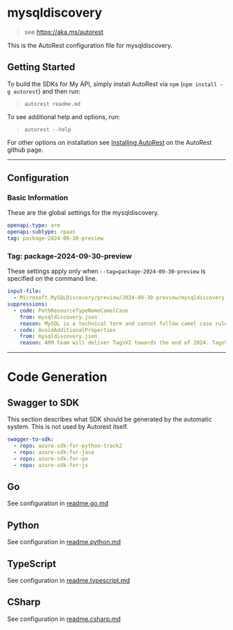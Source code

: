 # mysqldiscovery

> see https://aka.ms/autorest

This is the AutoRest configuration file for mysqldiscovery.

## Getting Started

To build the SDKs for My API, simply install AutoRest via `npm` (`npm install -g autorest`) and then run:

> `autorest readme.md`

To see additional help and options, run:

> `autorest --help`

For other options on installation see [Installing AutoRest](https://aka.ms/autorest/install) on the AutoRest github page.

---

## Configuration

### Basic Information

These are the global settings for the mysqldiscovery.

```yaml
openapi-type: arm
openapi-subtype: rpaas
tag: package-2024-09-30-preview
```

### Tag: package-2024-09-30-preview

These settings apply only when `--tag=package-2024-09-30-preview` is specified on the command line.

```yaml $(tag) == 'package-2024-09-30-preview'
input-file:
  - Microsoft.MySQLDiscovery/preview/2024-09-30-preview/mysqldiscovery.json
suppressions:
  - code: PathResourceTypeNameCamelCase
    from: mysqldiscovery.json
    reason: MySQL is a technical term and cannot follow camel case rule.
  - code: AvoidAdditionalProperties
    from: mysqldiscovery.json
    reason: ARM team will deliver TagsV2 towards the end of 2024. TagsV2 will support Top-level tags on proxy resources.
```
---

# Code Generation

## Swagger to SDK

This section describes what SDK should be generated by the automatic system.
This is not used by Autorest itself.

```yaml $(swagger-to-sdk)
swagger-to-sdk:
  - repo: azure-sdk-for-python-track2
  - repo: azure-sdk-for-java
  - repo: azure-sdk-for-go
  - repo: azure-sdk-for-js
```

## Go

See configuration in [readme.go.md](./readme.go.md)

## Python

See configuration in [readme.python.md](./readme.python.md)

## TypeScript

See configuration in [readme.typescript.md](./readme.typescript.md)

## CSharp

See configuration in [readme.csharp.md](./readme.csharp.md)
